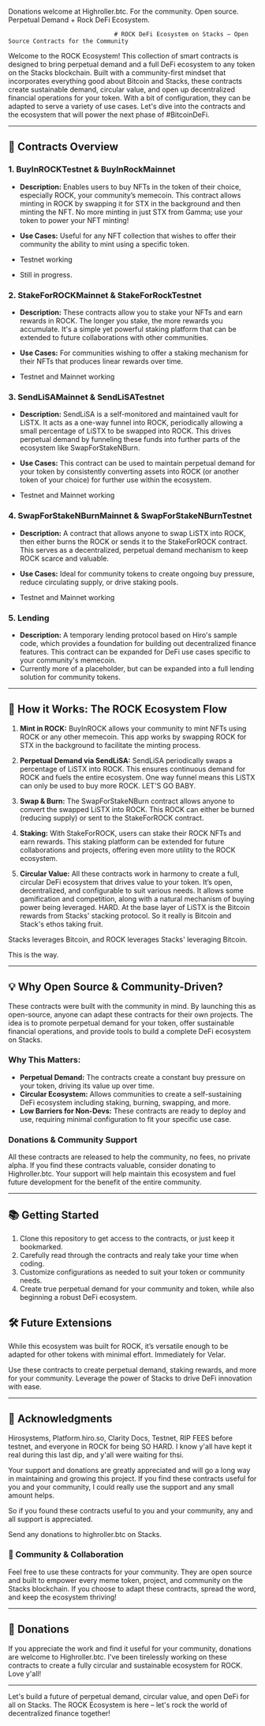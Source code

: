 Donations welcome at Highroller.btc.
For the community. Open source. 
Perpetual Demand + Rock DeFi Ecosystem.

                                  # ROCK DeFi Ecosystem on Stacks – Open Source Contracts for the Community


Welcome to the ROCK Ecosystem! This collection of smart contracts is designed to bring perpetual demand and a full DeFi ecosystem to any token on the Stacks blockchain. Built with a community-first mindset that incorporates everything good about Bitcoin and Stacks, these contracts create sustainable demand, circular value, and open up decentralized financial operations for your token. With a bit of configuration, they can be adapted to serve a variety of use cases. Let's dive into the contracts and the ecosystem that will power the next phase of #BitcoinDeFi.

---

## 📜 Contracts Overview

### 1. **BuyInROCKTestnet & BuyInRockMainnet**
   - **Description:** Enables users to buy NFTs in the token of their choice, especially ROCK, your community’s memecoin. This contract allows minting in ROCK by swapping it for STX in the background and then minting the NFT. No more minting in just STX from Gamma; use your token to power your NFT minting!
   - **Use Cases:** Useful for any NFT collection that wishes to offer their community the ability to mint using a specific token.

   - Testnet working
   - Still in progress.

### 2. **StakeForROCKMainnet & StakeForRockTestnet**
   - **Description:** These contracts allow you to stake your NFTs and earn rewards in ROCK. The longer you stake, the more rewards you accumulate. It's a simple yet powerful staking platform that can be extended to future collaborations with other communities.
   - **Use Cases:** For communities wishing to offer a staking mechanism for their NFTs that produces linear rewards over time.
   
   - Testnet and Mainnet working

### 3. **SendLiSAMainnet & SendLiSATestnet**
   - **Description:** SendLiSA is a self-monitored and maintained vault for LiSTX. It acts as a one-way funnel into ROCK, periodically allowing a small percentage of LiSTX to be swapped into ROCK. This drives perpetual demand by funneling these funds into further parts of the ecosystem like SwapForStakeNBurn.
   - **Use Cases:** This contract can be used to maintain perpetual demand for your token by consistently converting assets into ROCK (or another token of your choice) for further use within the ecosystem.

   - Testnet and Mainnet working

### 4. **SwapForStakeNBurnMainnet & SwapForStakeNBurnTestnet**
   - **Description:** A contract that allows anyone to swap LiSTX into ROCK, then either burns the ROCK or sends it to the StakeForROCK contract. This serves as a decentralized, perpetual demand mechanism to keep ROCK scarce and valuable.
   - **Use Cases:** Ideal for community tokens to create ongoing buy pressure, reduce circulating supply, or drive staking pools.

   - Testnet and Mainnet working

### 5. **Lending**
   - **Description:** A temporary lending protocol based on Hiro's sample code, which provides a foundation for building out decentralized finance features. This contract can be expanded for DeFi use cases specific to your community's memecoin.
   - Currently more of a placeholder, but can be expanded into a full lending solution for community tokens.

---

## 🚀 How it Works: The ROCK Ecosystem Flow

1. **Mint in ROCK:** BuyInROCK allows your community to mint NFTs using ROCK or any other memecoin. This app works by swapping ROCK for STX in the background to facilitate the minting process.

2. **Perpetual Demand via SendLiSA:** SendLiSA periodically swaps a percentage of LiSTX into ROCK. This ensures continuous demand for ROCK and fuels the entire ecosystem. One way funnel means this LiSTX can only be used to buy more ROCK. LET'S GO BABY.

3. **Swap & Burn:** The SwapForStakeNBurn contract allows anyone to convert the swapped LiSTX into ROCK. This ROCK can either be burned (reducing supply) or sent to the StakeForROCK contract.

4. **Staking:** With StakeForROCK, users can stake their ROCK NFTs and earn rewards. This staking platform can be extended for future collaborations and projects, offering even more utility to the ROCK ecosystem.

5. **Circular Value:** All these contracts work in harmony to create a full, circular DeFi ecosystem that drives value to your token. It’s open, decentralized, and configurable to suit various needs. It allows some gamification and competition, along with a natural mechanism of buying power being leveraged. HARD. At the base layer of LiSTX is the Bitcoin rewards from Stacks' stacking protocol. So it really is Bitcoin and Stack's ethos taking fruit.

Stacks leverages Bitcoin, and ROCK leverages Stacks' leveraging Bitcoin.

This is the way.

---

## 💡 Why Open Source & Community-Driven?

These contracts were built with the community in mind. By launching this as open-source, anyone can adapt these contracts for their own projects. The idea is to promote perpetual demand for your token, offer sustainable financial operations, and provide tools to build a complete DeFi ecosystem on Stacks.

### Why This Matters:
- **Perpetual Demand:** The contracts create a constant buy pressure on your token, driving its value up over time.
- **Circular Ecosystem:** Allows communities to create a self-sustaining DeFi ecosystem including staking, burning, swapping, and more.
- **Low Barriers for Non-Devs:** These contracts are ready to deploy and use, requiring minimal configuration to fit your specific use case.

### Donations & Community Support
All these contracts are released to help the community, no fees, no private alpha. If you find these contracts valuable, consider donating to Highroller.btc. Your support will help maintain this ecosystem and fuel future development for the benefit of the entire community.

---

## 📚 Getting Started

1. Clone this repository to get access to the contracts, or just keep it bookmarked.
2. Carefully read through the contracts and realy take your time when coding.
3. Customize configurations as needed to suit your token or community needs.
4. Create true perpetual demand for your community and token, while also beginning a robust DeFi ecosystem.

## 🛠 Future Extensions

While this ecosystem was built for ROCK, it’s versatile enough to be adapted for other tokens with minimal effort. Immediately for Velar.

Use these contracts to create perpetual demand, staking rewards, and more for your community. Leverage the power of Stacks to drive DeFi innovation with ease.

---

## 📢 Acknowledgments

Hirosystems, Platform.hiro.so, Clarity Docs, Testnet, RIP FEES before testnet, and everyone in ROCK for being SO HARD. I know y'all have kept it real during this last dip, and y'all were waiting for thsi.

Your support and donations are greatly appreciated and will go a long way in maintaining and growing this project. If you find these contracts useful for you and your community, I could really use the support and any small amount helps.

So if you found these contracts useful to you and your community, any and all support is appreciated.

Send any donations to highroller.btc on Stacks.

### 🙌 Community & Collaboration

Feel free to use these contracts for your community. They are open source and built to empower every meme token, project, and community on the Stacks blockchain. If you choose to adapt these contracts, spread the word, and keep the ecosystem thriving!

---

## 💌 Donations

If you appreciate the work and find it useful for your community, donations are welcome to Highroller.btc. I've been tirelessly working on these contracts to create a fully circular and sustainable ecosystem for ROCK. Love y'all!

---

Let's build a future of perpetual demand, circular value, and open DeFi for all on Stacks. The ROCK Ecosystem is here – let's rock the world of decentralized finance together!
